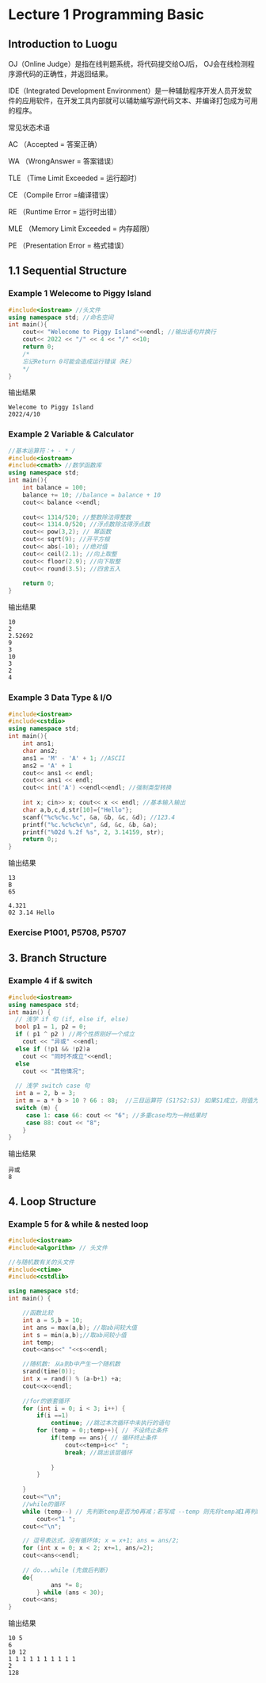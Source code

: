 # Lecture 1 Programming Basic
## Introduction to Luogu
OJ（Online Judge）是指在线判题系统，将代码提交给OJ后， OJ会在线检测程序源代码的正确性，并返回结果。

IDE（Integrated Development Environment）是一种辅助程序开发人员开发软件的应用软件，在开发工具内部就可以辅助编写源代码文本、并编译打包成为可用的程序。

常见状态术语

AC （Accepted = 答案正确）

WA （WrongAnswer = 答案错误）

TLE （Time Limit Exceeded = 运⾏超时）

CE （Compile Error =编译错误）

RE （Runtime Error = 运⾏时出错）

MLE （Memory Limit Exceeded = 内存超限）

PE （Presentation Error = 格式错误）
## 1.1 Sequential Structure
### Example 1 Welecome to Piggy Island
```c++
#include<iostream> //头文件
using namespace std; //命名空间
int main(){
    cout<< "Welecome to Piggy Island"<<endl; //输出语句并换行
    cout<< 2022 << "/" << 4 << "/" <<10;
    return 0;
    /*
    忘记Return 0可能会造成运行错误（RE）
    */
}
```
输出结果
```
Welecome to Piggy Island
2022/4/10
```
### Example 2 Variable & Calculator
```c++
//基本运算符：+ - * /
#include<iostream> 
#include<cmath> //数学函数库
using namespace std;
int main(){
    int balance = 100;
    balance += 10; //balance = balance + 10
    cout<< balance <<endl;
    
    cout<< 1314/520; //整数除法得整数
    cout<< 1314.0/520; //浮点数除法得浮点数
    cout<< pow(3,2); // 幂函数
    cout<< sqrt(9); //开平方根
    cout<< abs(-10); //绝对值
    cout<< ceil(2.1); //向上取整
    cout<< floor(2.9); //向下取整
    cout<< round(3.5); //四舍五入
    
    return 0;
}
```
输出结果
```
10
2
2.52692
9
3
10
3
2
4
```
### Example 3 Data Type & I/O 
``` c++
#include<iostream> 
#include<cstdio>
using namespace std;
int main(){
    int ans1;
    char ans2;
    ans1 = 'M' - 'A' + 1; //ASCII
    ans2 = 'A' + 1
    cout<< ans1 << endl;
    cout<< ans1 << endl;
    cout<< int('A') <<endl<<endl; //强制类型转换
    
    int x; cin>> x; cout<< x << endl; //基本输入输出
    char a,b,c,d,str[10]={"Hello"};
    scanf("%c%c%c.%c", &a, &b, &c, &d); //123.4
    printf("%c.%c%c%c\n", &d, &c, &b, &a);
    printf("%02d %.2f %s", 2, 3.14159, str);
    return 0;;    
}
```
输出结果
```
13
B
65

4.321
02 3.14 Hello
```
### Exercise P1001, P5708, P5707
## 3. Branch Structure
### Example 4 if & switch
``` c++
#include<iostream>
using namespace std;
int main() {
  // 浅学 if 句 (if, else if, else)
  bool p1 = 1, p2 = 0;
  if ( p1 ^ p2 ) //两个性质刚好一个成立 
    cout << "异或" <<endl;
  else if (!p1 && !p2)a
    cout << "同时不成立"<<endl;
  else 
    cout << "其他情况";
  
  // 浅学 switch case 句
  int a = 2, b = 3;
  int m = a * b > 10 ? 66 : 88;  //三目运算符 (S1?S2:S3) 如果S1成立，则值为S2，否则值为S3
  switch (m) {
     case 1: case 66: cout << "6"; //多重case均为一种结果时
     case 88: cout << "8";
    }
}
```
输出结果
```
异或
8
```

## 4. Loop Structure
### Example 5 for & while & nested loop
``` c++
#include<iostream>
#include<algorithm> // 头文件

//与随机数有关的头文件
#include<ctime>
#include<cstdlib>

using namespace std;
int main() {

    //函数比较
    int a = 5,b = 10;
    int ans = max(a,b); //取ab间较大值
    int s = min(a,b);//取ab间较小值
    int temp;
    cout<<ans<<" "<<s<<endl;

    //随机数: 从a到b中产生一个随机数
    srand(time(0));
    int x = rand() % (a-b+1) +a;
    cout<<x<<endl;
    
    //for的嵌套循环
    for (int i = 0; i < 3; i++) {
        if(i ==1)
            continue; //跳过本次循环中未执行的语句
        for (temp = 0;;temp++){ // 不设终止条件
            if(temp == ans){ // 循环终止条件
                cout<<temp+i<<" ";
                break; //跳出该层循环
                              
            }    
        }
        
    }
    cout<<"\n";
    //while的循环
    while (temp--) // 先判断temp是否为0再减；若写成 --temp 则先将temp减1再判断是否为0
        cout<<"1 ";
    cout<<"\n";

    // 逗号表达式，没有循环体; x = x+1; ans = ans/2;
    for (int x = 0; x < 2; x+=1, ans/=2);
    cout<<ans<<endl;
    
    // do...while (先做后判断)
    do{
            ans *= 8;
        } while (ans < 30);
    cout<<ans;    
}
```
输出结果
```
10 5
6
10 12 
1 1 1 1 1 1 1 1 1 1 
2
128
```























